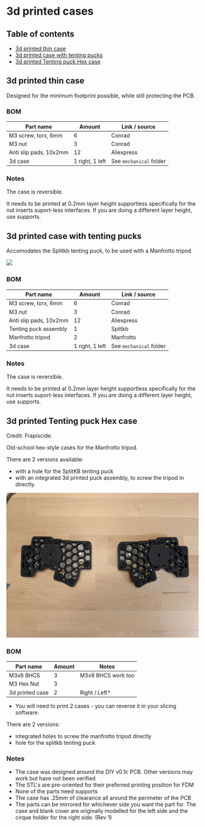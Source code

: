 # 3d printed cases

## Table of contents

- [3d printed thin case](#3d-printed-thin-case)
- [3d printed case with tenting pucks](#3d-printed-case-with-tenting-pucks)
- [3d printed Tenting puck Hex case](#3d-printed-tenting-puck-hex-case)

## 3d printed thin case

Designed for the minimum footprint possible, while still protecting the PCB.

### BOM

| Part name              | Amount          | Link / source           |
| ---------------------- | --------------- | ----------------------- |
| M3 screw, torx, 6mm    | 6               | Conrad                  |
| M3 nut                 | 3               | Conrad                  |
| Anti slip pads, 10x2mm | 12              | Aliexpress              |
| 3d case                | 1 right, 1 left | See `mechanical` folder |

### Notes

The case is reversible.

It needs to be printed at 0.2mm layer height supportless specifically for the nut inserts suport-less interfaces. If you are doing a different layer height, use supports. 

## 3d printed case with tenting pucks

Accomodates the Splitkb tenting puck, to be used with a Manfrotto tripod.

![](../../pics/1c.jpg)

### BOM

| Part name              | Amount          | Link / source           |
| ---------------------- | --------------- | ----------------------- |
| M3 screw, torx, 6mm    | 6               | Conrad                  |
| M3 nut                 | 3               | Conrad                  |
| Anti slip pads, 10x2mm | 12              | Aliexpress              |
| Tenting puck assembly  | 1               | Splitkb                 |
| Manfrotto tripod       | 2               | Manfrotto               |
| 3d case                | 1 right, 1 left | See `mechanical` folder |

### Notes

The case is reversible.

It needs to be printed at 0.2mm layer height supportless specifically for the nut inserts suport-less interfaces. If you are doing a different layer height, use supports.


## 3d printed Tenting puck Hex case

Credit: Frapiscide.

Old-school hex-style cases for the Manfrotto tripod.

There are 2 versions available:

- with a hole for the SplitKB tenting puck
- with an integrated 3d printed puck assembly, to screw the tripod in directly. 

![](../../pics/1h.jpg)

### BOM

| Part name               | Amount | Notes               |
| ----------------------- | ------ | --------------------------- |
| M3x6 BHCS           | 3     | M3x8 BHCS work too |
| M3 Hex Nut | 3      |          |
| 3d printed case | 2      | Right / Left*        |

* You will need to print 2 cases - you can reverse it in your slicing software.

There are 2 versions:
- integrated holes to screw the manfrotto tripod directly
- hole for the splitkb tenting puck 

### Notes

- The case was designed around the DIY v0.1c PCB. Other versions may work but have not been verified
- The STL's are pre-oriented for their preferred printing position for FDM
- None of the parts need supports
- The case has .25mm of clearance all around the perimeter of the PCB
- The parts can be mirrored for whichever side you want the part for. The case and blank cover are originally modelled for the left side and the cirque holder for the right side. (Rev 1)

